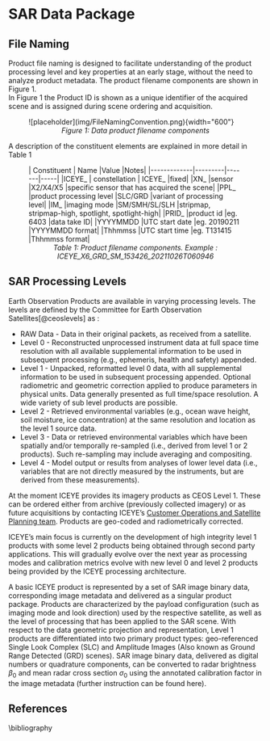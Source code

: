 # SAR Data Package

## File Naming
Product file naming is designed to facilitate understanding of the product processing level and key properties at an early stage, without the need to analyze product metadata. The product filename components are shown in Figure 1.  
In Figure 1 the Product ID is shown as a unique identifier of the acquired scene and is assigned during scene ordering and acquisition. 

<figure markdown>
![placeholder](img/FileNamingConvention.png){width="600"}
<figcaption align = "center"><em>Figure 1: Data product filename components</em></figcaption>
</figure> 
A description of the  constituent elements are explained in more detail in  Table 1

<figure markdown>
| Constituent |	Name	|Value	|Notes|
|-------------|---------|-------|-----|
|ICEYE_	      | constellation |	ICEYE_	|fixed|
|XN_	|sensor	|X2/X4/X5	|specific sensor that has acquired the scene|
|PPL_	|product processing level	|SLC/GRD	|variant of processing level|
|IM_	|imaging mode	|SM/SMH/SL/SLH	|stripmap, stripmap-high, spotlight, spotlight-high|
|PRID_	|product id	|eg. 6403	|data take ID|
|YYYYMMDD	|UTC start date	|eg. 20190211	|YYYYMMDD format|
|Thhmmss	|UTC start time	|eg. T131415	|Thhmmss format|

<figcaption align = "center"><em>Table 1: Product filename components. Example : ICEYE_X6_GRD_SM_153426_20211026T060946</em></figcaption>
</figure> 

## SAR Processing Levels
Earth Observation Products are available in varying processing levels. The levels are defined by the Committee for Earth Observation Satellites[@ceoslevels] as :

* RAW Data - Data in their original packets, as received from a satellite. 
* Level 0 - Reconstructed unprocessed instrument data at full space time resolution with all available supplemental information to be used in subsequent processing (e.g., ephemeris, health and safety) appended. 
* Level 1 - Unpacked, reformatted level 0 data, with all supplemental information to be used in subsequent processing appended. Optional radiometric and geometric correction applied to produce parameters in physical units. Data generally presented as full time/space resolution. A wide variety of sub level products are possible. 
* Level 2 - Retrieved environmental variables (e.g., ocean wave height, soil moisture, ice concentration) at the same resolution and location as the level 1 source data. 
* Level 3 - Data or retrieved environmental variables which have been spatially and/or temporally re-sampled (i.e., derived from level 1 or 2 products). Such re-sampling may include averaging and compositing. 
* Level 4 - Model output or results from analyses of lower level data (i.e., variables that are not directly measured by the instruments, but are derived from these measurements). 

At the moment ICEYE provides its imagery products as CEOS Level 1. These can be ordered either from archive (previously collected imagery) or as future acquisitions by contacting ICEYE’s [Customer Operations and Satellite Planning team](mailto:customer@iceye.com). Products are geo-coded and radiometrically corrected.
 
ICEYE’s main focus is currently on the development of high integrity level 1 products with some level 2 products being obtained through second party applications. This will gradually evolve over the next year as processing modes and calibration metrics evolve with new level 0 and level 2 products being provided by the ICEYE processing architecture. 

A basic ICEYE product is represented by a set of SAR image binary data, corresponding image metadata and delivered as a singular product package. Products are characterized by the payload configuration (such as imaging mode and look direction) used by the respective satellite, as well as the level of processing that has been applied to the SAR scene. With respect to the data geometric projection and representation, Level 1 products are differentiated into two primary product types: geo-referenced Single Look Complex (SLC) and Amplitude Images (Also known as Ground Range Detected (GRD) scenes). SAR image binary data, delivered as digital numbers or quadrature components, can be converted to radar brightness $\beta_0$ and mean radar cross section $\sigma_0$ using the annotated calibration factor in the image metadata (further instruction can be found here).  


## References
\bibliography